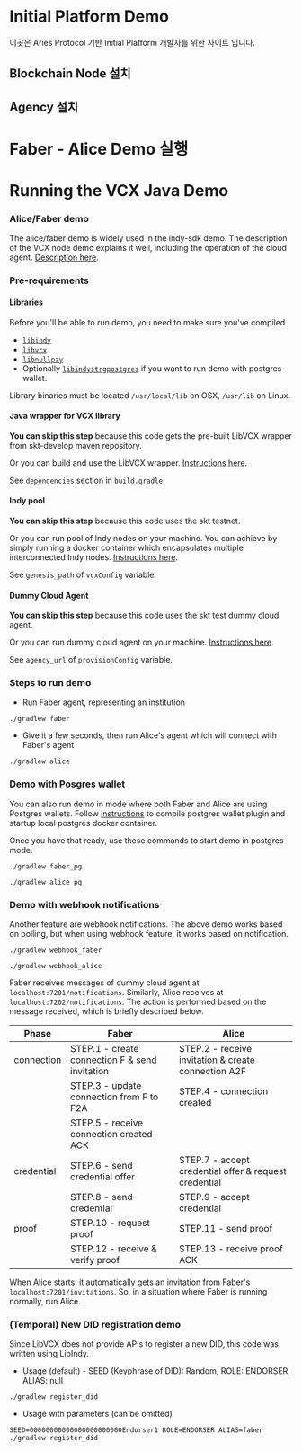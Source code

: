 # Initial Platform Demo
이곳은 Aries Protocol 기반 Initial Platform 개발자를 위한 사이트 입니다. 

## Blockchain Node 설치

## Agency 설치

# Faber - Alice Demo 실행
# Running the VCX Java Demo

### Alice/Faber demo
The alice/faber demo is widely used in the indy-sdk demo. The description of the VCX node demo explains it well, 
including the operation of the cloud agent. 
[Description here](https://github.com/hyperledger/indy-sdk/tree/master/vcx/wrappers/node#run-demo).

### Pre-requirements
#### Libraries
Before you'll be able to run demo, you need to make sure you've compiled 
- [`libindy`](https://github.com/hyperledger/indy-sdk/tree/master/libindy)
- [`libvcx`](https://github.com/hyperledger/indy-sdk/tree/master/vcx)
- [`libnullpay`](https://github.com/hyperledger/indy-sdk/tree/master/libnullpay)
- Optionally [`libindystrgpostgres`](https://github.com/hyperledger/indy-sdk/tree/master/experimental/plugins/postgres_storage) if you want to run demo
with postgres wallet.

Library binaries must be located `/usr/local/lib` on OSX, `/usr/lib` on Linux. 

#### Java wrapper for VCX library
**You can skip this step** because this code gets the pre-built LibVCX wrapper from skt-develop maven repository.

Or you can build and use the LibVCX wrapper. [Instructions here](https://github.com/hyperledger/indy-sdk/blob/master/vcx/wrappers/java/README.md#jar).

See `dependencies` section in `build.gradle`.

#### Indy pool
**You can skip this step** because this code uses the skt testnet.

Or you can run pool of Indy nodes on your machine. You can achieve by simply running a docker container
which encapsulates multiple interconnected Indy nodes. 
[Instructions here](https://github.com/hyperledger/indy-sdk#how-to-start-local-nodes-pool-with-docker).

See `genesis_path` of `vcxConfig` variable.

#### Dummy Cloud Agent
**You can skip this step** because this code uses the skt test dummy cloud agent.

Or you can run dummy cloud agent on your machine. [Instructions here](https://github.com/hyperledger/indy-sdk/tree/master/vcx/dummy-cloud-agent).

See `agency_url` of `provisionConfig` variable.

### Steps to run demo
- Run Faber agent, representing an institution
```
./gradlew faber
```
- Give it a few seconds, then run Alice's agent which will connect with Faber's agent
```
./gradlew alice
```

### Demo with Posgres wallet
You can also run demo in mode where both Faber and Alice are using Postgres wallets. Follow 
[instructions](https://github.com/hyperledger/indy-sdk/tree/master/experimental/plugins/postgres_storage) to 
compile postgres wallet plugin and startup local postgres docker container. 

Once you have that ready, use these commands to start demo in postgres mode.
```
./gradlew faber_pg
```
```
./gradlew alice_pg
```

### Demo with webhook notifications
Another feature are webhook notifications. The above demo works based on polling, but when using webhook feature, 
it works based on notification.
```
./gradlew webhook_faber
```
```
./gradlew webhook_alice
```

Faber receives messages of dummy cloud agent at `localhost:7201/notifications`. Similarly, Alice receives 
at `localhost:7202/notifications`. The action is performed based on the message received, which is briefly 
described below.

| Phase | Faber | Alice |
|---|---|---|
| connection | STEP.1 - create connection F & send invitation | STEP.2 - receive invitation & create connection A2F |
|  | STEP.3 - update connection from F to F2A | STEP.4 - connection created |
|  | STEP.5 - receive connection created ACK |  |
| credential | STEP.6 - send credential offer | STEP.7 - accept credential offer & request credential |
|  | STEP.8 - send credential | STEP.9 - accept credential |
| proof | STEP.10 - request proof | STEP.11 - send proof |
|  | STEP.12 - receive & verify proof | STEP.13 - receive proof ACK |

When Alice starts, it automatically gets an invitation from Faber's `localhost:7201/invitations`. So, in a situation 
where Faber is running normally, run Alice.

### (Temporal) New DID registration demo
Since LibVCX does not provide APIs to register a new DID, this code was written using LibIndy.

- Usage (default) - SEED (Keyphrase of DID): Random, ROLE: ENDORSER, ALIAS: null
```
./gradlew register_did
```
- Usage with parameters (can be omitted)
```
SEED=00000000000000000000000Endorser1 ROLE=ENDORSER ALIAS=faber ./gradlew register_did
```

